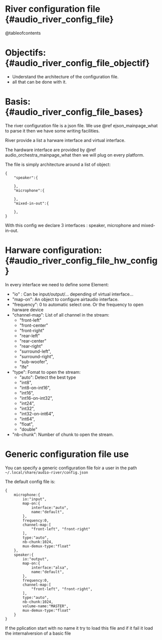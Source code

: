 River configuration file                           {#audio_river_config_file}
========================

@tableofcontents

Objectifs:                                         {#audio_river_config_file_objectif}
==========

  - Understand the architecture of the configuration file.
  - all that can be done with it.


Basis:                                             {#audio_river_config_file_bases}
======

The river configuration file is a json file. We use @ref ejson_mainpage_what to parse it then we have some writing facilities.


River provide a list a harware interface and virtual interface.


The hardware interface are provided by @ref audio_orchestra_mainpage_what then we will plug on every platform.


The file is simply architecture around a list of object:

```{.json}
{
	"speaker":{
		
	},
	"microphone":{
		
	},
	"mixed-in-out":{
		
	},
}
```

With this config we declare 3 interfaces : speaker, microphone and mixed-in-out.


Harware configuration:                             {#audio_river_config_file_hw_config}
======================

In every interface we need to define some Element:
  - "io" : Can be input/output/... depending of virtual interface...
  - "map-on": An object to configure airtaudio interface.
  - "frequency": 0 to automatic select one. Or the frequency to open harware device
  - "channel-map": List of all channel in the stream:
      * "front-left"
      * "front-center"
      * "front-right"
      * "rear-left"
      * "rear-center"
      * "rear-right"
      * "surround-left",
      * "surround-right",
      * "sub-woofer",
      * "lfe"
  - "type": Fomat to open the stream:
      * "auto": Detect the best type
      * "int8",
      * "int8-on-int16",
      * "int16",
      * "int16-on-int32",
      * "int24",
      * "int32",
      * "int32-on-int64",
      * "int64",
      * "float",
      * "double"
  - "nb-chunk": Number of chunk to open the stream.


Generic configuration file use
==============================

You can specify a generic configuration file foir a user in the path ```~/.local/share/audio-river/config.json```

The default config file is:

```{.json}
{
	microphone:{
		io:"input",
		map-on:{
			interface:"auto",
			name:"default",
		},
		frequency:0,
		channel-map:[
			"front-left", "front-right"
		],
		type:"auto",
		nb-chunk:1024,
		mux-demux-type:"float"
	},
	speaker:{
		io:"output",
		map-on:{
			interface:"alsa",
			name:"default",
		},
		frequency:0,
		channel-map:[
			"front-left", "front-right",
		],
		type:"auto",
		nb-chunk:1024,
		volume-name:"MASTER",
		mux-demux-type:"float"
	}
}
```

If the pplication start with no name it try to load this file and if it fail it load the internalversion of a basic file

